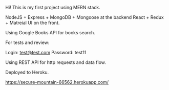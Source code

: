 Hi! This is my first project using MERN stack.

NodeJS + Express + MongoDB + Mongoose at the backend
React + Redux + Matreial UI on the front.

Using Google Books API for books search.

For tests and review:

Login: test@test.com
Password: test11

Using REST API for http requests and data flow.

Deployed to Heroku.

https://secure-mountain-66562.herokuapp.com/
